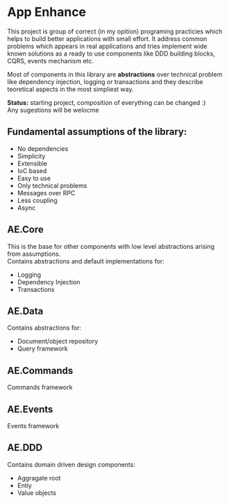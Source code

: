 # App Enhance
This project is group of correct (in my opition) programing practicies 
which helps to build better applications with small effort. It address 
common problems which appears in real applications and tries implement wide
known solutions as a ready to use components like DDD building blocks, CQRS, 
events mechanism etc.

Most of components in this library are **abstractions** over technical problem
like dependency injection, logging or transactions and they describe teoretical 
aspects in the most simpliest way.

**Status:** starting project, composition of everything can be changed :)  
Any sugestions will be welocme

## Fundamental assumptions of the library:
* No dependencies
* Simplicity
* Extensible
* IoC based
* Easy to use
* Only technical problems
* Messages over RPC
* Less coupling
* Async

## AE.Core
This is the base for other components with low level abstractions arising from assumptions.  
Contains abstractions and default implementations for:
* Logging 
* Dependency Injection
* Transactions

## AE.Data
Contains abstractions for:
* Document/object repository
* Query framework

## AE.Commands
Commands framework

## AE.Events
Events framework

## AE.DDD
Contains domain driven design components:
* Aggragate root
* Entiy
* Value objects

